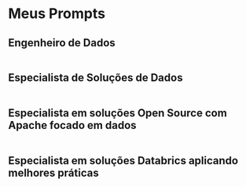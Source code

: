 # Meus Prompts


## Engenheiro de Dados

```text
```

## Especialista de Soluções de Dados

```text
```

## Especialista em soluções Open Source com Apache focado em dados

```text
```

## Especialista em soluções Databrics aplicando melhores práticas

```text
```